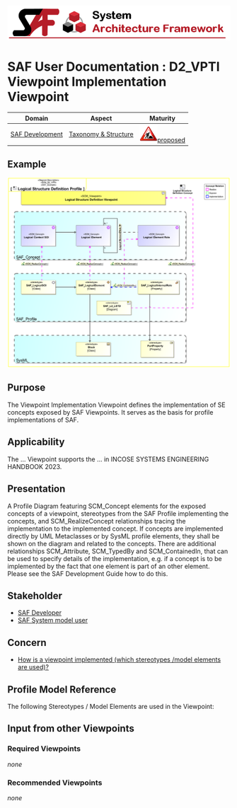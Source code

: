 ![System Architecture Framework](../diagrams/Banner_SAF.png)
# SAF User Documentation : **D2_VPTI** Viewpoint Implementation Viewpoint
|**Domain**|**Aspect**|**Maturity**|
| --- | --- | --- |
|[SAF Development](../domains.md#Domain-SAF-Development)|[Taxonomy & Structure](../aspects.md#Aspect-Taxonomy-&-Structure)|![Proposed](../diagrams/Under_construction_icon-red.svg )[proposed](../using-saf/maturity.md#proposed)|
## Example
![Viewpoint-Implementation-Viewpoint-primary-example.svg](../diagrams/vp-examples/Viewpoint-Implementation-Viewpoint-primary-example.svg)
## Purpose
The Viewpoint Implementation Viewpoint defines the implementation of SE concepts exposed by SAF Viewpoints. It serves as the basis for profile implementations of SAF.
## Applicability
The ... Viewpoint supports the ...  in INCOSE SYSTEMS ENGINEERING HANDBOOK 2023.
## Presentation
A Profile Diagram featuring SCM_Concept elements for the exposed concepts of a viewpoint, stereotypes from the SAF Profile implementing the concepts, and SCM_RealizeConcept relationships tracing the implementation to the implemented concept. If concepts are implemented directly by UML Metaclasses or by SysML profile elements, they shall be shown on the diagram and related to the concepts. There are additional relationships SCM_Attribute, SCM_TypedBy and SCM_ContainedIn, that can be used to specify details of the implementation, e.g. if a concept is to be implemented by the fact that one element is part of an other element. Please see the SAF Development Guide how to do this.

## Stakeholder
* [SAF Developer](../stakeholders.md#SAF-Developer)
* [SAF System model user](../stakeholders.md#SAF-System-model-user)
## Concern
* [How is a viewpoint implemented (which stereotypes /model elements are used)? ](../concerns.md#_2024x_26f0132_1719130358584_780281_14792)
## Profile Model Reference
The following Stereotypes / Model Elements are used in the Viewpoint:
## Input from other Viewpoints
### Required Viewpoints
*none*
### Recommended Viewpoints
*none*
